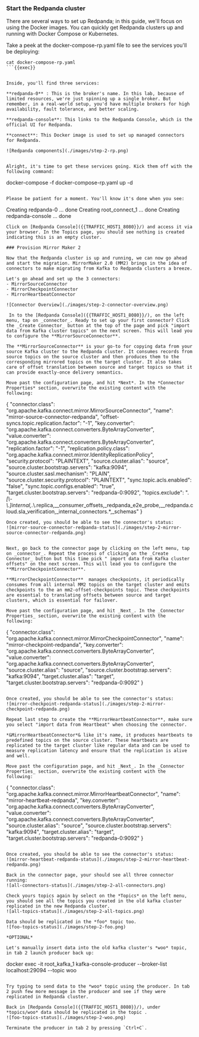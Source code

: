 ### Start the Redpanda cluster
There are several ways to set up Redpanda; in this guide, we'll focus on using the Docker images. You can quickly get Redpanda clusters up and running with Docker Compose or Kubernetes.

Take a peek at the docker-compose-rp.yaml file to see the services you'll be deploying:
```
cat docker-compose-rp.yaml
```{{exec}}


Inside, you'll find three services:

**redpanda-0** : This is the broker's name. In this lab, because of limited resources, we're just spinning up a single broker. But remember, in a real-world setup, you'd have multiple brokers for high availability, fault tolerance, and better scaling.

**redpanda-console**: This links to the Redpanda Console, which is the official UI for Redpanda.

**connect**: This Docker image is used to set up managed connectors for Redpanda.

![Redpanda components](./images/step-2-rp.png)


Alright, it's time to get these services going. Kick them off with the following command:
```
docker-compose -f docker-compose-rp.yaml up -d 
```{{exec}}

Please be patient for a moment. You'll know it's done when you see:

```
Creating redpanda-0     ... done
Creating root_connect_1 ... done
Creating redpanda-console ... done
```
Click on [Redpanda Console]({{TRAFFIC_HOST1_8080}}/) and access it via your browser. In the Topics page, you should see nothing is created indicating this is an empty cluster.

### Provision Mirror Maker 2

Now that the Redpanda cluster is up and running, we can now go ahead and start the migration. MirrorMaker 2.0 (MM2) brings in the idea of connectors to make migrating from Kafka to Redpanda clusters a breeze.

Let's go ahead and set up the 3 connectors:
- MirrorSourceConnector 
- MirrorCheckpointConnector 
- MirrorHeartbeatConnector 

![Connector Overview](./images/step-2-connector-overview.png)

 In to the [Redpanda Console]({{TRAFFIC_HOST1_8080}}/), on the left menu, tap on _connector_. Ready to set up your first connector? Click the _Create Connector_ button at the top of the page and pick "import data from Kafka cluster topics" on the next screen. This will lead you to configure the **MirrorSourceConnector**.

The **MirrorSourceConnector** is your go-to for copying data from your source Kafka cluster to the Redpanda cluster. It consumes records from source topics on the source cluster and then produces them to the corresponding mirrored topics on the target cluster. It also takes care of offset translation between source and target topics so that it can provide exactly-once delivery semantics.

Move past the configuration page, and hit *Next*. In the *Connector Properties* section, overwrite the existing content with the following:

```
{
    "connector.class": "org.apache.kafka.connect.mirror.MirrorSourceConnector",
    "name": "mirror-source-connector-redpanda",
    "offset-syncs.topic.replication.factor": "-1",
    "key.converter": "org.apache.kafka.connect.converters.ByteArrayConverter",
    "value.converter": "org.apache.kafka.connect.converters.ByteArrayConverter",
    "replication.factor": "-1",
    "replication.policy.class": "org.apache.kafka.connect.mirror.IdentityReplicationPolicy",
    "security.protocol": "PLAINTEXT",
    "source.cluster.alias": "source",
    "source.cluster.bootstrap.servers": "kafka:9094",
    "source.cluster.sasl.mechanism": "PLAIN",
    "source.cluster.security.protocol": "PLAINTEXT",
    "sync.topic.acls.enabled": "false",
    "sync.topic.configs.enabled": "true",
    "target.cluster.bootstrap.servers": "redpanda-0:9092",
    "topics.exclude": ".*[\\-\\.]internal,.*\\.replica,__consumer_offsets,_redpanda_e2e_probe,__redpanda.cloud.sla_verification,_internal_connectors.*,_schemas"
}
```{{copy}}
Once created, you should be able to see the connector's status:
![mirror-source-connector-redpanda-status](./images/step-2-mirror-source-connector-redpanda.png)


Next, go back to the connector page by clicking on the left menu, tap on _connector_. Repeat the process of clicking on the _Create Connector_ button but this time pick " import data from Kafka cluster offsets" on the next screen. This will lead you to configure the **MirrorCheckpointConnector**.

**MirrorCheckpointConnector**  manages checkpoints, it periodically consumes from all internal MM2 topics on the target cluster and emits checkpoints to the an mm2-offset-checkpoints topic. These checkpoints are essential to translating offsets between source and target clusters, which is essential for failover.

Move past the configuration page, and hit _Next_. In the _Connector Properties_ section, overwrite the existing content with the following:
```
{
    "connector.class": "org.apache.kafka.connect.mirror.MirrorCheckpointConnector",
    "name": "mirror-checkpoint-redpanda",
    "key.converter": "org.apache.kafka.connect.converters.ByteArrayConverter",
    "value.converter": "org.apache.kafka.connect.converters.ByteArrayConverter",
    "source.cluster.alias": "source",
    "source.cluster.bootstrap.servers": "kafka:9094",
    "target.cluster.alias": "target",
    "target.cluster.bootstrap.servers": "redpanda-0:9092"
}
```{{copy}}

Once created, you should be able to see the connector's status:
![mirror-checkpoint-redpanda-status](./images/step-2-mirror-checkpoint-redpanda.png)

Repeat last step to create the **MirrorHeartbeatConnector**, make sure you select "import data from Heartbeat" when choosing the connector. 

*&MirrorHeartbeatConnector*& like it's name, it produces heartbeats to predefined topics on the source cluster. These heartbeats are replicated to the target cluster like regular data and can be used to measure replication latency and ensure that the replication is alive and well. 

Move past the configuration page, and hit _Next_. In the _Connector Properties_ section, overwrite the existing content with the following:
```
{
    "connector.class": "org.apache.kafka.connect.mirror.MirrorHeartbeatConnector",
    "name": "mirror-heartbeat-redpanda",
    "key.converter": "org.apache.kafka.connect.converters.ByteArrayConverter",
    "value.converter": "org.apache.kafka.connect.converters.ByteArrayConverter",
    "source.cluster.alias": "source",
    "source.cluster.bootstrap.servers": "kafka:9094",
    "target.cluster.alias": "target",
    "target.cluster.bootstrap.servers": "redpanda-0:9092"
}
```{{copy}}

Once created, you should be able to see the connector's status:
![mirror-heartbeat-redpanda-status](./images/step-2-mirror-heartbeat-redpanda.png)

Back in the connector page, your should see all three connector running:
![all-connectors-status](./images/step-2-all-connectors.png)

Check yours topics again by select on the *Topics* on the left menu, you should see all the topics you created in the old kafka cluster replicated in the new Redpanda cluster.
![all-topics-status](./images/step-2-all-topics.png)

Data should be replicated in the *foo* topic too. 
![foo-topics-status](./images/step-2-foo.png)

*OPTIONAL*

Let's manually insert data into the old kafka cluster's *woo* topic, in tab 2 launch producer back up:
```
docker exec -it root_kafka_1 kafka-console-producer --broker-list localhost:29094 --topic woo 
```{{exec}}

Try typing to send data to the *woo* topic using the producer. In tab 2 push few more message in the producer and see if they were replicated in Redpanda cluster.

Back in [Redpanda Console]({{TRAFFIC_HOST1_8080}}/), under *topics/woo* data should be replicated in the topic . 
![foo-topics-status](./images/step-2-woo.png)

Terminate the producer in tab 2 by pressing `Ctrl+C`.

